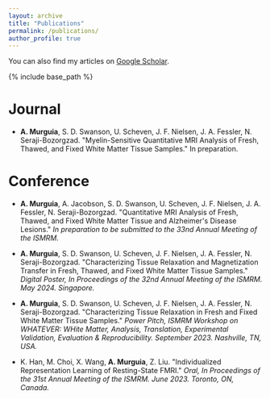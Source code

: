 ```yaml
---
layout: archive
title: "Publications"
permalink: /publications/
author_profile: true
---
```


  You can also find my articles on [Google Scholar](https://scholar.google.com/citations?user=J7WSE60AAAAJ&hl=en&oi=ao).
  
{% include base_path %}


<b>Journal</b>
======
*  <b>A. Murguia</b>, S. D. Swanson, U. Scheven, J. F. Nielsen, J. A. Fessler, N. Seraji-Bozorgzad. "Myelin-Sensitive Quantitative MRI Analysis of Fresh, Thawed, and Fixed White Matter Tissue Samples." In preparation.


<b>Conference</b>
======

* <b>A. Murguia</b>, A. Jacobson, S. D. Swanson, U. Scheven, J. F. Nielsen, J. A. Fessler, N. Seraji-Bozorgzad. "Quantitative MRI Analysis of Fresh, Thawed, and Fixed White Matter Tissue and Alzheimer's Disease Lesions." <em>In preparation to be submitted to the 33nd Annual Meeting of the ISMRM.</em>

* <b>A. Murguia</b>, S. D. Swanson, U. Scheven, J. F. Nielsen, J. A. Fessler, N. Seraji-Bozorgzad. "Characterizing Tissue Relaxation and Magnetization Transfer in Fresh, Thawed, and Fixed White Matter Tissue Samples." <em>Digital Poster, In Proceedings of the 32nd Annual Meeting of the ISMRM. May 2024. Singapore.</em>

* <b>A. Murguia</b>, S. D. Swanson, U. Scheven, J. F. Nielsen, J. A. Fessler, N. Seraji-Bozorgzad. "Characterizing Tissue Relaxation in Fresh and Fixed White Matter Tissue Samples." <em>Power Pitch, ISMRM Workshop on WHATEVER: WHite Matter, Analysis, Translation, Experimental Validation, Evaluation \& Reproducibility. September 2023. Nashville, TN, USA.</em>

* K. Han, M. Choi, X. Wang, <b>A. Murguia</b>, Z. Liu. "Individualized Representation Learning of Resting-State FMRI." <em>Oral, In Proceedings of the 31st Annual Meeting of the ISMRM. June 2023. Toronto, ON, Canada.</em>

